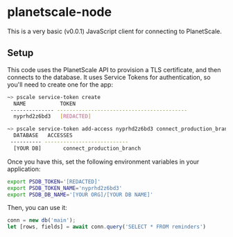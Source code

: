 # planetscale-node

This is a very basic (v0.0.1) JavaScript client for connecting to PlanetScale.

## Setup

This code uses the PlanetScale API to provision a TLS certificate, and then connects to the database. It uses Service Tokens for authentication, so you'll need to create one for the app:

```bash
~> pscale service-token create
  NAME           TOKEN
 -------------- ------------------------------------------
  nyprhd2z6bd3   [REDACTED]

~> pscale service-token add-access nyprhd2z6bd3 connect_production_branch --database [YOUR DB]
  DATABASE   ACCESSES
 ---------- ---------------------------
  [YOUR DB]       connect_production_branch
```

Once you have this, set the following environment variables in your application:

```bash
export PSDB_TOKEN='[REDACTED]'
export PSDB_TOKEN_NAME='nyprhd2z6bd3'
export PSDB_DB_NAME='[YOUR ORG]/[YOUR DB NAME]'
```

Then, you can use it:

```javascript
conn = new db('main');
let [rows, fields] = await conn.query('SELECT * FROM reminders')
```


